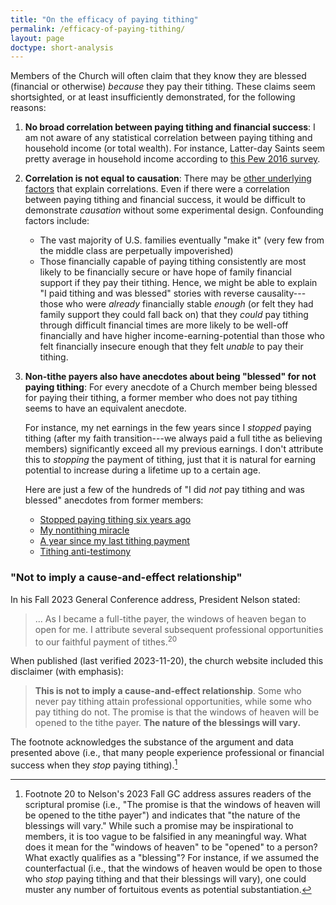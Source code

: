 ```yaml
---
title: "On the efficacy of paying tithing"
permalink: /efficacy-of-paying-tithing/
layout: page
doctype: short-analysis
---
```


Members of the Church will often claim that they know they are blessed (financial or otherwise) *because* they pay their tithing.  These claims seem shortsighted, or at least insufficiently demonstrated, for the following reasons:

1. **No broad correlation between paying tithing and financial success**:  I am not aware of any statistical correlation between paying tithing and household income (or total wealth).  For instance, Latter-day Saints seem pretty average in household income according to [this Pew 2016 survey](https://www.pewresearch.org/fact-tank/2016/10/11/how-income-varies-among-u-s-religious-groups/).

1. **Correlation is not equal to causation**:  There may be [other underlying factors](https://towardsdatascience.com/why-correlation-does-not-imply-causation-5b99790df07e) that explain correlations. Even if there were a correlation between paying tithing and financial success, it would be difficult to demonstrate *causation* without some experimental design.  Confounding factors include:

    * The vast majority of U.S. families eventually "make it" (very few from the middle class are perpetually impoverished)
    * Those financially capable of paying tithing consistently are most likely to be financially secure or have hope of family financial support if they pay their tithing.  Hence, we might be able to explain "I paid tithing and was blessed" stories with reverse causality---those who were *already* financially stable *enough* (or felt they had family support they could fall back on) that they *could* pay tithing through difficult financial times are more likely to be well-off financially and have higher income-earning-potential than those who felt financially insecure enough that they felt *unable* to pay their tithing.

1. **Non-tithe payers also have anecdotes about being "blessed" for not paying tithing**:  For every anecdote of a Church member being blessed for paying their tithing, a former member who does not pay tithing seems to have an equivalent anecdote.

    For instance, my net earnings in the few years since I *stopped* paying tithing (after my faith transition---we always paid a full tithe as believing members) significantly exceed all my previous earnings.  I don't attribute this to *stopping* the payment of tithing, just that it is natural for earning potential to increase during a lifetime up to a certain age.

    Here are just a few of the hundreds of "I did *not* pay tithing and was blessed" anecdotes from former members:
    * [Stopped paying tithing six years ago](https://www.reddit.com/r/mormon/comments/juqsig/i_stopped_paying_tithing_to_the_church_about_six/)
    * [My nontithing miracle](https://www.reddit.com/r/exmormon/comments/hf66x6/my_nontithing_miracle/)
    * [A year since my last tithing payment](https://www.reddit.com/r/exmormon/comments/fgozkx/a_year_since_my_last_tithing_payment_and_i_still/)
    * [Tithing anti-testimony](https://www.reddit.com/r/exmormon/comments/gpjzjm/tithing_antitestimony/)

### "Not to imply a cause-and-effect relationship"

In his Fall 2023 General Conference address, President Nelson stated:

> ... As I became a full-tithe payer, the windows of heaven began to open for me. I attribute several subsequent professional opportunities to our faithful payment of tithes.<sup>20</sup>

When published (last verified 2023-11-20), the church website included this
disclaimer (with emphasis):

> **This is not to imply a cause-and-effect relationship**. Some who never pay tithing attain professional opportunities, while some who pay tithing do not. The promise is that the windows of heaven will be opened to the tithe payer. **The nature of the blessings will vary.**

The footnote acknowledges the substance of the argument and data presented
above (i.e., that many people experience professional or financial success
when they _stop_ paying tithing).[^windows_of_heaven_vagueness]


[^windows_of_heaven_vagueness]: Footnote 20 to Nelson's 2023 Fall GC address assures readers of the scriptural promise (i.e., "The promise is that the windows of heaven will be opened to the tithe payer") and indicates that "the nature of the blessings will vary." While such a promise may be inspirational to members, it is too vague to be falsified in any meaningful way. What does it mean for the "windows of heaven" to be "opened" to a person? What exactly qualifies as a "blessing"? For instance, if we assumed the counterfactual (i.e., that the windows of heaven would be open to those who _stop_ paying tithing and that their blessings will vary), one could muster any number of fortuitous events as potential substantiation.
